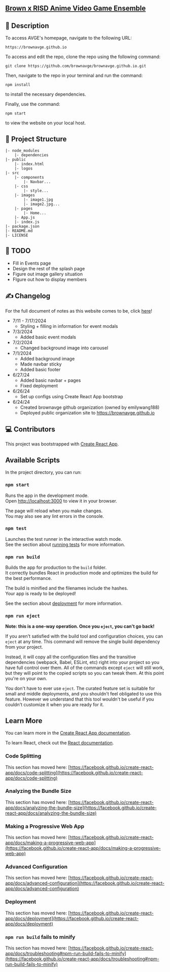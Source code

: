 ## [Brown x RISD Anime Video Game Ensemble](https://brownavge.github.io)

## 🎹 Description

To access AVGE's homepage, navigate to the following URL:
```
https://brownavge.github.io
```
To access and edit the repo, clone the repo using the following command: 
```
git clone https://github.com/brownavge/brownavge.github.io.git
```

Then, navigate to the repo in your terminal and run the command: 
```
npm install
```
to install the necessary dependencies.

Finally, use the command:
```
npm start
```
to view the website on your local host.

## 🧭 Project Structure
    |- node_modules
        |- dependencies
    |- public
        |- index.html
        |- logos
    |- src
        |- components
            |- Navbar...
        |- css
            |- style...
        |- images
            |- image1.jpg
            |- image2.jpg...
        |- pages
            |- Home...
        |- App.js
        |- index.js
    |- package.json
    |- README.md
    |- LICENSE

## 🎯 TODO
* Fill in Events page
* Design the rest of the splash page
* Figure out image gallery situation
* FIgure out how to display members

## ✍ Changelog
For the full document of notes as this website comes to be, click [here](https://docs.google.com/document/d/1Kc5Zu5V2bslnL4yNlihay_TwFLvmPzWeYuY8C7weEfk/edit?usp=sharing)!
* 7/11 - 7/17/2024
    * Styling + filling in information for event modals 
* 7/3/2024
    * Added basic event modals 
* 7/2/2024
    * Changed background image into carousel 
* 7/1/2024
    * Added background image
    * Made navbar sticky
    * Added basic footer 
* 6/27/24
    * Added basic navbar + pages
    * Fixed deployment
* 6/26/24
    * Set up configs using Create React App bootstrap
* 6/24/24
    * Created brownavge github organization (owned by emilywang188)
    * Deployed public organization site to https://brownavge.github.io

## 💻 Contributors


This project was bootstrapped with [Create React App](https://github.com/facebook/create-react-app).

## Available Scripts

In the project directory, you can run:

### `npm start`

Runs the app in the development mode.\
Open [http://localhost:3000](http://localhost:3000) to view it in your browser.

The page will reload when you make changes.\
You may also see any lint errors in the console.

### `npm test`

Launches the test runner in the interactive watch mode.\
See the section about [running tests](https://facebook.github.io/create-react-app/docs/running-tests) for more information.

### `npm run build`

Builds the app for production to the `build` folder.\
It correctly bundles React in production mode and optimizes the build for the best performance.

The build is minified and the filenames include the hashes.\
Your app is ready to be deployed!

See the section about [deployment](https://facebook.github.io/create-react-app/docs/deployment) for more information.

### `npm run eject`

**Note: this is a one-way operation. Once you `eject`, you can't go back!**

If you aren't satisfied with the build tool and configuration choices, you can `eject` at any time. This command will remove the single build dependency from your project.

Instead, it will copy all the configuration files and the transitive dependencies (webpack, Babel, ESLint, etc) right into your project so you have full control over them. All of the commands except `eject` will still work, but they will point to the copied scripts so you can tweak them. At this point you're on your own.

You don't have to ever use `eject`. The curated feature set is suitable for small and middle deployments, and you shouldn't feel obligated to use this feature. However we understand that this tool wouldn't be useful if you couldn't customize it when you are ready for it.

## Learn More

You can learn more in the [Create React App documentation](https://facebook.github.io/create-react-app/docs/getting-started).

To learn React, check out the [React documentation](https://reactjs.org/).

### Code Splitting

This section has moved here: [https://facebook.github.io/create-react-app/docs/code-splitting](https://facebook.github.io/create-react-app/docs/code-splitting)

### Analyzing the Bundle Size

This section has moved here: [https://facebook.github.io/create-react-app/docs/analyzing-the-bundle-size](https://facebook.github.io/create-react-app/docs/analyzing-the-bundle-size)

### Making a Progressive Web App

This section has moved here: [https://facebook.github.io/create-react-app/docs/making-a-progressive-web-app](https://facebook.github.io/create-react-app/docs/making-a-progressive-web-app)

### Advanced Configuration

This section has moved here: [https://facebook.github.io/create-react-app/docs/advanced-configuration](https://facebook.github.io/create-react-app/docs/advanced-configuration)

### Deployment

This section has moved here: [https://facebook.github.io/create-react-app/docs/deployment](https://facebook.github.io/create-react-app/docs/deployment)

### `npm run build` fails to minify

This section has moved here: [https://facebook.github.io/create-react-app/docs/troubleshooting#npm-run-build-fails-to-minify](https://facebook.github.io/create-react-app/docs/troubleshooting#npm-run-build-fails-to-minify)
